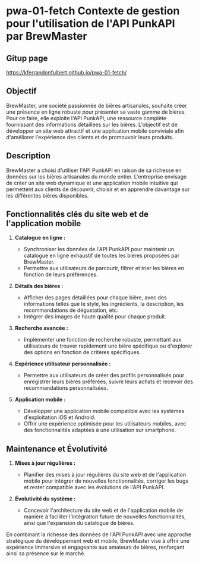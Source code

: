 ﻿# pwa-01-fetch Contexte de gestion pour l'utilisation de l'API PunkAPI par BrewMaster

## Gitup page

https://kferrandonfulbert.github.io/pwa-01-fetch/

## Objectif
BrewMaster, une société passionnée de bières artisanales, souhaite créer une présence en ligne robuste pour présenter sa vaste gamme de bières. Pour ce faire, elle exploite l'API PunkAPI, une ressource complète fournissant des informations détaillées sur les bières. L'objectif est de développer un site web attractif et une application mobile conviviale afin d'améliorer l'expérience des clients et de promouvoir leurs produits.

## Description
BrewMaster a choisi d'utiliser l'API PunkAPI en raison de sa richesse en données sur les bières artisanales du monde entier. L'entreprise envisage de créer un site web dynamique et une application mobile intuitive qui permettent aux clients de découvrir, choisir et en apprendre davantage sur les différentes bières disponibles.

## Fonctionnalités clés du site web et de l'application mobile

1. **Catalogue en ligne :**
   - Synchroniser les données de l'API PunkAPI pour maintenir un catalogue en ligne exhaustif de toutes les bières proposées par BrewMaster.
   - Permettre aux utilisateurs de parcourir, filtrer et trier les bières en fonction de leurs préférences.

2. **Détails des bières :**
   - Afficher des pages détaillées pour chaque bière, avec des informations telles que le style, les ingrédients, la description, les recommandations de dégustation, etc.
   - Intégrer des images de haute qualité pour chaque produit.

3. **Recherche avancée :**
   - Implémenter une fonction de recherche robuste, permettant aux utilisateurs de trouver rapidement une bière spécifique ou d'explorer des options en fonction de critères spécifiques.

4. **Expérience utilisateur personnalisée :**
   - Permettre aux utilisateurs de créer des profils personnalisés pour enregistrer leurs bières préférées, suivre leurs achats et recevoir des recommandations personnalisées.

5. **Application mobile :**
   - Développer une application mobile compatible avec les systèmes d'exploitation iOS et Android.
   - Offrir une expérience optimisée pour les utilisateurs mobiles, avec des fonctionnalités adaptées à une utilisation sur smartphone.

## Maintenance et Évolutivité

1. **Mises à jour régulières :**
   - Planifier des mises à jour régulières du site web et de l'application mobile pour intégrer de nouvelles fonctionnalités, corriger les bugs et rester compatible avec les évolutions de l'API PunkAPI.

2. **Évolutivité du système :**
   - Concevoir l'architecture du site web et de l'application mobile de manière à faciliter l'intégration future de nouvelles fonctionnalités, ainsi que l'expansion du catalogue de bières.

En combinant la richesse des données de l'API PunkAPI avec une approche stratégique du développement web et mobile, BrewMaster vise à offrir une expérience immersive et engageante aux amateurs de bières, renforçant ainsi sa présence sur le marché.
